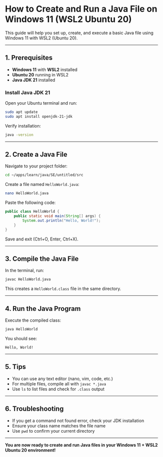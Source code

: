 # How to Create and Run a Java File on Windows 11 (WSL2 Ubuntu 20)

This guide will help you set up, create, and execute a basic Java file using Windows 11 with WSL2 (Ubuntu 20).

---

## 1. Prerequisites
- **Windows 11** with **WSL2** installed
- **Ubuntu 20** running in WSL2
- **Java JDK 21** installed

### Install Java JDK 21
Open your Ubuntu terminal and run:
```bash
sudo apt update
sudo apt install openjdk-21-jdk
```
Verify installation:
```bash
java -version
```

---

## 2. Create a Java File
Navigate to your project folder:
```bash
cd ~/apps/learn/java/SE/untitled/src
```
Create a file named `HelloWorld.java`:
```bash
nano HelloWorld.java
```
Paste the following code:
```java
public class HelloWorld {
    public static void main(String[] args) {
        System.out.println("Hello, World!");
    }
}
```
Save and exit (Ctrl+O, Enter, Ctrl+X).

---

## 3. Compile the Java File
In the terminal, run:
```bash
javac HelloWorld.java
```
This creates a `HelloWorld.class` file in the same directory.

---

## 4. Run the Java Program
Execute the compiled class:
```bash
java HelloWorld
```
You should see:
```
Hello, World!
```

---

## 5. Tips
- You can use any text editor (nano, vim, code, etc.)
- For multiple files, compile all with `javac *.java`
- Use `ls` to list files and check for `.class` output

---

## 6. Troubleshooting
- If you get a command not found error, check your JDK installation
- Ensure your class name matches the file name
- Use `pwd` to confirm your current directory

---

**You are now ready to create and run Java files in your Windows 11 + WSL2 Ubuntu 20 environment!**

